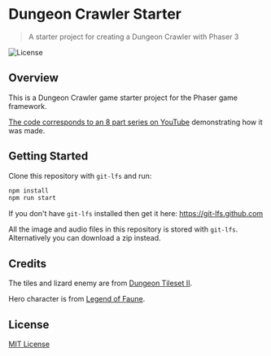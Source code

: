 # Dungeon Crawler Starter
> A starter project for creating a Dungeon Crawler with Phaser 3

![License](https://img.shields.io/badge/license-MIT-green)

## Overview

This is a Dungeon Crawler game starter project for the Phaser game framework.

[The code corresponds to an 8 part series on YouTube](https://www.youtube.com/playlist?list=PLumYWZ2t7CRtgjbZK0JMoXHjebeYmT85-) demonstrating how it was made.

## Getting Started

Clone this repository with `git-lfs` and run:

```bash
npm install
npm run start
```

If you don't have `git-lfs` installed then get it here: https://git-lfs.github.com

All the image and audio files in this repository is stored with `git-lfs`. Alternatively you can download a zip instead.

## Credits

The tiles and lizard enemy are from [Dungeon Tileset II](https://0x72.itch.io/dungeontileset-ii).

Hero character is from [Legend of Faune](https://ansimuz.itch.io/legend-of-faune).

## License

[MIT License](https://github.com/ourcade/phaser3-dungeon-crawler-starter/blob/master/LICENSE)
